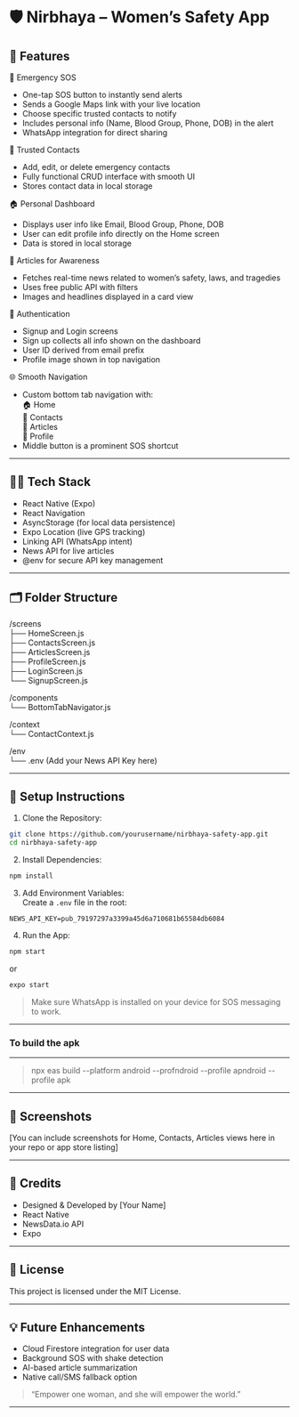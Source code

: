 # 🛡️ Nirbhaya – Women’s Safety App


## 📲 Features

🚨 Emergency SOS  
- One-tap SOS button to instantly send alerts  
- Sends a Google Maps link with your live location  
- Choose specific trusted contacts to notify  
- Includes personal info (Name, Blood Group, Phone, DOB) in the alert  
- WhatsApp integration for direct sharing  

📇 Trusted Contacts  
- Add, edit, or delete emergency contacts  
- Fully functional CRUD interface with smooth UI  
- Stores contact data in local storage  

🏠 Personal Dashboard  
- Displays user info like Email, Blood Group, Phone, DOB  
- User can edit profile info directly on the Home screen  
- Data is stored in local storage  

📰 Articles for Awareness  
- Fetches real-time news related to women’s safety, laws, and tragedies  
- Uses free public API with filters  
- Images and headlines displayed in a card view  

👤 Authentication  
- Signup and Login screens  
- Sign up collects all info shown on the dashboard  
- User ID derived from email prefix  
- Profile image shown in top navigation  

🌐 Smooth Navigation  
- Custom bottom tab navigation with:  
  🏠 Home  
  📇 Contacts  
  📰 Articles  
  👤 Profile  
- Middle button is a prominent SOS shortcut  

---

## 🧑‍💻 Tech Stack

- React Native (Expo)  
- React Navigation  
- AsyncStorage (for local data persistence)  
- Expo Location (live GPS tracking)  
- Linking API (WhatsApp intent)  
- News API for live articles  
- @env for secure API key management  

---

## 🗂️ Folder Structure

/screens  
├── HomeScreen.js  
├── ContactsScreen.js  
├── ArticlesScreen.js  
├── ProfileScreen.js  
├── LoginScreen.js  
└── SignupScreen.js  

/components  
└── BottomTabNavigator.js  

/context  
└── ContactContext.js  

/env  
└── .env (Add your News API Key here)  

---

## 🔐 Setup Instructions

1. Clone the Repository:
```bash
git clone https://github.com/yourusername/nirbhaya-safety-app.git
cd nirbhaya-safety-app
```

2. Install Dependencies:
```bash
npm install
```

3. Add Environment Variables:  
Create a `.env` file in the root:
```
NEWS_API_KEY=pub_79197297a3399a45d6a710681b65584db6084
```

4. Run the App:
```bash
npm start
```
or
```bash
expo start
```

> Make sure WhatsApp is installed on your device for SOS messaging to work.

---

### To build the apk
---
> npx eas build --platform android --profndroid --profile apndroid --profile apk 
---

## 📸 Screenshots

[You can include screenshots for Home, Contacts, Articles views here in your repo or app store listing]

---

## 🙌 Credits

- Designed & Developed by [Your Name]  
- React Native  
- NewsData.io API  
- Expo  

---

## 📃 License

This project is licensed under the MIT License.

---

## 💡 Future Enhancements

- Cloud Firestore integration for user data  
- Background SOS with shake detection  
- AI-based article summarization  
- Native call/SMS fallback option  

> “Empower one woman, and she will empower the world.”

---